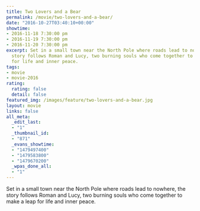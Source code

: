 ```yaml
---
title: Two Lovers and a Bear
permalink: /movie/two-lovers-and-a-bear/
date: "2016-10-27T03:40:10+00:00"
showtime:
- 2016-11-18 7:30:00 pm
- 2016-11-19 7:30:00 pm
- 2016-11-20 7:30:00 pm
excerpt: Set in a small town near the North Pole where roads lead to nowhere, the
  story follows Roman and Lucy, two burning souls who come together to make a leap
  for life and inner peace.
tags:
- movie
- movie-2016
rating:
  rating: false
  detail: false
featured_img: /images/feature/two-lovers-and-a-bear.jpg
layout: movie
links: false
all_meta:
  _edit_last:
  - "1"
  _thumbnail_id:
  - "871"
  _evans_showtime:
  - "1479497400"
  - "1479583800"
  - "1479670200"
  _wpas_done_all:
  - "1"
---
```


Set in a small town near the North Pole where roads lead to nowhere, the story follows Roman and Lucy, two burning souls who come together to make a leap for life and inner peace.